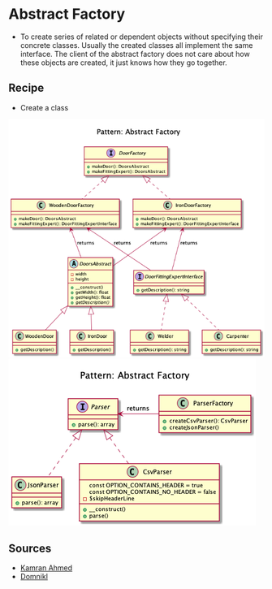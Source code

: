 # Abstract Factory
 
+ To create series of related or dependent objects without specifying their concrete classes. 
Usually the created classes all implement the same interface. 
The client of the abstract factory does not care about how these objects are created, it just knows how they go together.
 
<!--
Extending our door example from Simple Factory. 
Based on your needs you might get a wooden door from a wooden door shop, iron door from an iron shop or a PVC door from the relevant shop. 
Plus you might need a guy with different kind of specialities to fit the door, for example a carpenter for wooden door, welder for iron door etc. 
As you can see there is a dependency between the doors now, wooden door needs carpenter, iron door needs a welder etc.


A factory of factories; a factory that groups the individual but related/dependent factories together without specifying their concrete classes.



The abstract factory pattern provides a way to encapsulate a group of individual factories that have a common theme without specifying their concrete classes



Translating the door example above. First of all we have our Door interface and some implementation for it

interface Door {
    public function getDescription();
}

class WoodenDoor implements Door {
    public function getDescription() {
        echo 'I am a wooden door';
    }
}

class IronDoor implements Door {
    public function getDescription() {
        echo 'I am an iron door';
    }
}
Then we have some fitting experts for each door type

Now we have our abstract factory that would let us make family of related objects i.e. wooden door factory would create a wooden door and wooden door fitting expert and iron door factory would create an iron door and iron door fitting expert



// Wooden factory to return carpenter and wooden door


// Iron door factory to get iron door and the relevant fitting expert

And then it can be used as

$woodenFactory = new WoodenDoorFactory();

$door = $woodenFactory->makeDoor();
$expert = $woodenFactory->makeFittingExpert();

$door->getDescription();  // Output: I am a wooden door
$expert->getDescription(); // Output: I can only fit wooden doors

// Same for Iron Factory
$ironFactory = new IronDoorFactory();

$door = $ironFactory->makeDoor();
$expert = $ironFactory->makeFittingExpert();

$door->getDescription();  // Output: I am an iron door
$expert->getDescription(); // Output: I can only fit iron doors
As you can see the wooden door factory has encapsulated the carpenter and the wooden door also iron door factory has encapsulated the iron door and welder. And thus it had helped us make sure that for each of the created door, we do not get a wrong fitting expert.

When to use?

When there are interrelated dependencies with not-that-simple creation logic involved

-->  

## Recipe
+ Create a class 


![](kamran-ahmed/diagram.png)
![](domnikl/diagram.png)

## Sources
+ [Kamran Ahmed](https://github.com/kamranahmedse/design-patterns-for-humans#-abstract-factory)
+ [Domnikl](https://github.com/domnikl/DesignPatternsPHP/tree/master/Creational/AbstractFactory)
